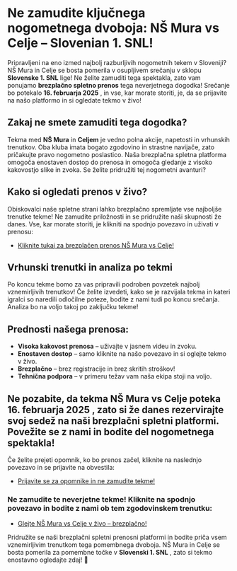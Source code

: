 # Ne zamudite ključnega nogometnega dvoboja: NŠ Mura vs Celje – Slovenian 1. SNL!

Pripravljeni na eno izmed najbolj razburljivih nogometnih tekem v Sloveniji? NŠ Mura in Celje se bosta pomerila v osupljivem srečanju v sklopu **Slovenske 1. SNL** lige! Ne želite zamuditi tega spektakla, zato vam ponujamo **brezplačno spletno prenos** tega neverjetnega dogodka! Srečanje bo potekalo **16. februarja 2025** , in vse, kar morate storiti, je, da se prijavite na našo platformo in si ogledate tekmo v živo!

## Zakaj ne smete zamuditi tega dogodka?

Tekma med **NŠ Mura** in **Celjem** je vedno polna akcije, napetosti in vrhunskih trenutkov. Oba kluba imata bogato zgodovino in strastne navijače, zato pričakujte pravo nogometno poslastico. Naša brezplačna spletna platforma omogoča enostaven dostop do prenosa in omogoča gledanje z visoko kakovostjo slike in zvoka. Se želite pridružiti tej nogometni avanturi?

## Kako si ogledati prenos v živo?

Obiskovalci naše spletne strani lahko brezplačno spremljate vse najboljše trenutke tekme! Ne zamudite priložnosti in se pridružite naši skupnosti že danes. Vse, kar morate storiti, je klikniti na spodnjo povezavo in uživati v prenosu:

- [Kliknite tukaj za brezplačen prenos NŠ Mura vs Celje!](https://tinyurl.com/livestreamfreeo?st=N%C5%A0+Mura+vs+Celje&si=ghc)

## Vrhunski trenutki in analiza po tekmi

Po koncu tekme bomo za vas pripravili podroben povzetek najbolj vznemirljivih trenutkov! Če želite izvedeti, kako se je razvijala tekma in kateri igralci so naredili odločilne poteze, bodite z nami tudi po koncu srečanja. Analiza bo na voljo takoj po zaključku tekme!

## Prednosti našega prenosa:

- **Visoka kakovost prenosa** – uživajte v jasnem videu in zvoku.
- **Enostaven dostop** – samo kliknite na našo povezavo in si oglejte tekmo v živo.
- **Brezplačno** – brez registracije in brez skritih stroškov!
- **Tehnična podpora** – v primeru težav vam naša ekipa stoji na voljo.

## Ne pozabite, da tekma NŠ Mura vs Celje poteka **16. februarja 2025** , zato si že danes rezervirajte svoj sedež na naši brezplačni spletni platformi. Povežite se z nami in bodite del nogometnega spektakla!

Če želite prejeti opomnik, ko bo prenos začel, kliknite na naslednjo povezavo in se prijavite na obvestila:

- [Prijavite se za opomnike in ne zamudite tekme!](https://tinyurl.com/livestreamfreeo?st=N%C5%A0+Mura+vs+Celje&si=ghc)

### Ne zamudite te neverjetne tekme! Kliknite na spodnjo povezavo in bodite z nami ob tem zgodovinskem trenutku:

- [Glejte NŠ Mura vs Celje v živo – brezplačno!](https://tinyurl.com/livestreamfreeo?st=N%C5%A0+Mura+vs+Celje&si=ghc)

Pridružite se naši brezplačni spletni prenosni platformi in bodite priča vsem vznemirljivim trenutkom tega pomembnega dvoboja. NŠ Mura in Celje se bosta pomerila za pomembne točke v **Slovenski 1. SNL** , zato si tekmo enostavno ogledajte zdaj! 🚀
